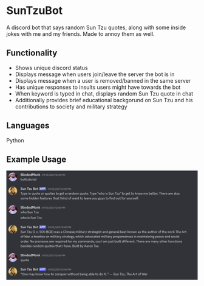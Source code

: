 # SunTzuBot
A discord bot that says random Sun Tzu quotes, along with some inside jokes with me and my friends. Made to annoy them as well.

## Functionality
- Shows unique discord status
- Displays message when users join/leave the server the bot is in
- Displays message when a user is removed/banned in the same server
- Has unique responses to insults users might have towards the bot
- When keyword is typed in chat, displays random Sun Tzu quote in chat
- Additionally provides brief educational backgorund on Sun Tzu and his contributions to society and military strategy

## Languages 
Python

## Example Usage
![Model](https://github.com/aaronwtse/SunTzuBot/blob/29947d4a3e7e712140fd7c4820c1db79beb4abbc/Screenshot%202024-10-15%20003247.png)
  
